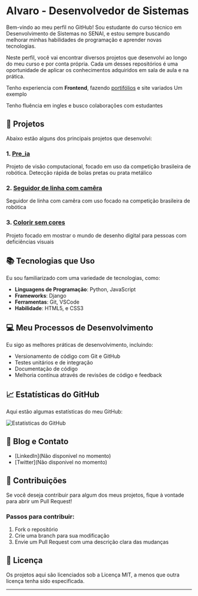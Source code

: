 # Alvaro - Desenvolvedor de Sistemas

Bem-vindo ao meu perfil no GitHub! Sou estudante do curso técnico em Desenvolvimento de Sistemas no SENAI, e estou sempre buscando melhorar minhas habilidades de programação e aprender novas tecnologias.

Neste perfil, você vai encontrar diversos projetos que desenvolvi ao longo do meu curso e por conta própria. Cada um desses repositórios é uma oportunidade de aplicar os conhecimentos adquiridos em sala de aula e na prática.

Tenho experiencia com **Frontend**, fazendo [portifólios](https://alvaroanetto.github.io/MeuPortifolio/) e site variados Um exemplo

Tenho fluência em ingles e busco colaborações com estudantes

## 🚀 Projetos

Abaixo estão alguns dos principais projetos que desenvolvi:

### 1. [Pre_ia](https://github.com/AlvaroANetto/Pre_ia)
Projeto de visão computacional, focado em uso da competição brasileira de robótica. Detecção rápida de bolas pretas ou prata metálico

### 2. [Seguidor de linha com camêra](https://github.com/AlvaroANetto/Line_follower_cam)
Seguidor de linha com camêra com uso focado na competição brasileira de robótica

### 3. [Colorir sem cores](https://github.com/AlvaroANetto/Projeto_acessibilidade_certo)
Projeto focado em mostrar o mundo de desenho digital para pessoas com deficiências visuais

## 📚 Tecnologias que Uso

Eu sou familiarizado com uma variedade de tecnologias, como:

- **Linguagens de Programação**: Python, JavaScript
- **Frameworks**: Django
- **Ferramentas**: Git, VSCode
- **Habilidade**: HTML5, e CSS3



## 💻 Meu Processos de Desenvolvimento

Eu sigo as melhores práticas de desenvolvimento, incluindo:

- Versionamento de código com Git e GitHub
- Testes unitários e de integração
- Documentação de código
- Melhoria contínua através de revisões de código e feedback

## 📈 Estatísticas do GitHub

Aqui estão algumas estatísticas do meu GitHub:

![Estatísticas do GitHub](https://github-readme-stats.vercel.app/api?username=Alababir&show_icons=true&theme=radical)

## 📝 Blog e Contato

- [LinkedIn](Não disponivel no momento)
- [Twitter](Não disponivel no momento)

## 🤝 Contribuições

Se você deseja contribuir para algum dos meus projetos, fique à vontade para abrir um Pull Request! 

### Passos para contribuir:
1. Fork o repositório
2. Crie uma branch para sua modificação
3. Envie um Pull Request com uma descrição clara das mudanças

## 📜 Licença

Os projetos aqui são licenciados sob a Licença MIT, a menos que outra licença tenha sido especificada.

---

